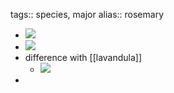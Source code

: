 tags:: species, major
alias:: rosemary

- ![](https://peach-geographical-bat-397.mypinata.cloud/ipfs/QmShosAvG1ETXzo729TXsLM6tiuPKBMWr6LE9j9xCRhAgQ)
- ![](https://peach-geographical-bat-397.mypinata.cloud/ipfs/QmZFd6jkjrWtF81j3bAuWkmzfdkBkbWdP9Cu3rXB5RMq2Y)
- difference with [[lavandula]]
	- ![](https://peach-geographical-bat-397.mypinata.cloud/ipfs/QmQaUedL3JErd2VfpbxU1NDhiysNMryRCnY1ndzXrt5Ax8)
-